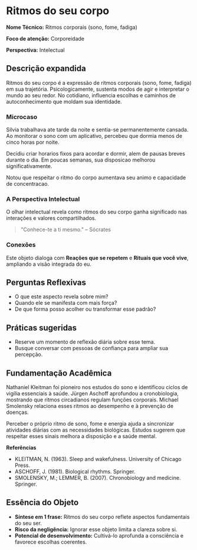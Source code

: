 # Ritmos do seu corpo

**Nome Técnico:** Ritmos corporais (sono, fome, fadiga)

**Foco de atenção:** Corporeidade

**Perspectiva:** Intelectual

## Descrição expandida
Ritmos do seu corpo é a expressão de ritmos corporais (sono, fome, fadiga) em sua trajetória.
Psicologicamente, sustenta modos de agir e interpretar o mundo ao seu redor.
No cotidiano, influencia escolhas e caminhos de autoconhecimento que moldam sua identidade.
### Microcaso
Silvia trabalhava ate tarde da noite e sentia-se permanentemente cansada. Ao monitorar o sono com um aplicativo, percebeu que dormia menos de cinco horas por noite.

Decidiu criar horarios fixos para acordar e dormir, alem de pausas breves durante o dia. Em poucas semanas, sua disposicao melhorou significativamente.

Notou que respeitar o ritmo do corpo aumentava seu animo e capacidade de concentracao.

### A Perspectiva Intelectual
O olhar intelectual revela como ritmos do seu corpo ganha significado nas interações e valores compartilhados.
> "Conhece-te a ti mesmo." – Sócrates
### Conexões
Este objeto dialoga com **Reações que se repetem** e **Rituais que você vive**, ampliando a visão integrada do eu.

## Perguntas Reflexivas
- O que este aspecto revela sobre mim?
- Quando ele se manifesta com mais força?
- De que forma posso acolher ou transformar esse padrão?

## Práticas sugeridas
- Reserve um momento de reflexão diária sobre esse tema.
- Busque conversar com pessoas de confiança para ampliar sua percepção.

## Fundamentação Acadêmica

Nathaniel Kleitman foi pioneiro nos estudos do sono e identificou ciclos de vigília essenciais à saúde. Jürgen Aschoff aprofundou a cronobiologia, mostrando que ritmos circadianos regulam funções corporais. Michael Smolensky relaciona esses ritmos ao desempenho e à prevenção de doenças.

Perceber o próprio ritmo de sono, fome e energia ajuda a sincronizar atividades diárias com as necessidades biológicas. Estudos sugerem que respeitar esses sinais melhora a disposição e a saúde mental.

**Referências**
- KLEITMAN, N. (1963). Sleep and wakefulness. University of Chicago Press.
- ASCHOFF, J. (1981). Biological rhythms. Springer.
- SMOLENSKY, M.; LEMMER, B. (2007). Chronobiology and medicine. Springer.

## Essência do Objeto
- **Síntese em 1 frase:** Ritmos do seu corpo reflete aspectos fundamentais do seu ser.
- **Risco da negligência:** Ignorar esse objeto limita a clareza sobre si.
- **Potencial de desenvolvimento:** Cultivá-lo aprofunda a consciência e favorece escolhas coerentes.
